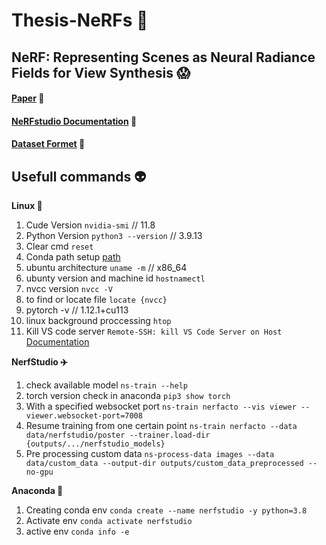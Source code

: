 # Thesis-NeRFs 🧩

## NeRF: Representing Scenes as Neural Radiance Fields for View Synthesis 😱
#### [Paper]( https://arxiv.org/pdf/2003.08934.pdf) 📔 
#### [NeRFstudio Documentation](https://docs.nerf.studio/en/latest/quickstart/installation.html) 📄 
#### [Dataset Formet](https://docs.nerf.studio/en/latest/quickstart/data_conventions.html) 🥴




## Usefull commands 👽

**Linux 🤸**
1. Cude Version `nvidia-smi` // 11.8
2. Python Version `python3 --version` // 3.9.13
3. Clear cmd `reset` 
4. Conda path setup [path](https://askubuntu.com/questions/849470/how-do-i-activate-a-conda-environment-in-my-bashrc)
5. ubuntu architecture `uname -m` // x86_64
6. ubunty version and machine id `hostnamectl`
7. nvcc version `nvcc -V`
8. to find or locate file `locate {nvcc}`
9. pytorch -v // 1.12.1+cu113
10. linux background proccessing `htop`
11. Kill VS code server `Remote-SSH: kill VS Code Server on Host` [Documentation](https://github.com/microsoft/vscode-remote-release/issues/4307)


**NerfStudio ✈️**
1. check available model `ns-train --help`
2. torch version check in anaconda `pip3 show torch`
3. With a specified websocket port `ns-train nerfacto --vis viewer --viewer.websocket-port=7008`
4. Resume training from one certain point `ns-train nerfacto --data data/nerfstudio/poster --trainer.load-dir {outputs/.../nerfstudio_models}`
5. Pre processing custom data `ns-process-data images --data data/custom_data --output-dir outputs/custom_data_preprocessed --no-gpu`

**Anaconda 🐍**
1. Creating conda env `conda create --name nerfstudio -y python=3.8`
2. Activate env `conda activate nerfstudio`
3. active env `conda info -e`

